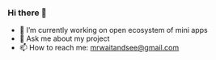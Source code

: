 ### Hi there 👋

- 🔭 I’m currently working on open ecosystem of mini apps
- 💬 Ask me about my project
- 📫 How to reach me: mrwaitandsee@gmail.com

<!--
**mrwaitandsee/mrwaitandsee** is a ✨ _special_ ✨ repository because its `README.md` (this file) appears on your GitHub profile.

Here are some ideas to get you started:

- 🔭 I’m currently working on ...
- 🌱 I’m currently learning ...
- 👯 I’m looking to collaborate on ...
- 🤔 I’m looking for help with ...
- 💬 Ask me about ...
- 📫 How to reach me: ...
- 😄 Pronouns: ...
- ⚡ Fun fact: ...
-->
